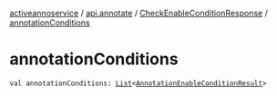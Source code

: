 [activeannoservice](../../index.md) / [api.annotate](../index.md) / [CheckEnableConditionResponse](index.md) / [annotationConditions](./annotation-conditions.md)

# annotationConditions

`val annotationConditions: `[`List`](https://kotlinlang.org/api/latest/jvm/stdlib/kotlin.collections/-list/index.html)`<`[`AnnotationEnableConditionResult`](../-annotation-enable-condition-result/index.md)`>`